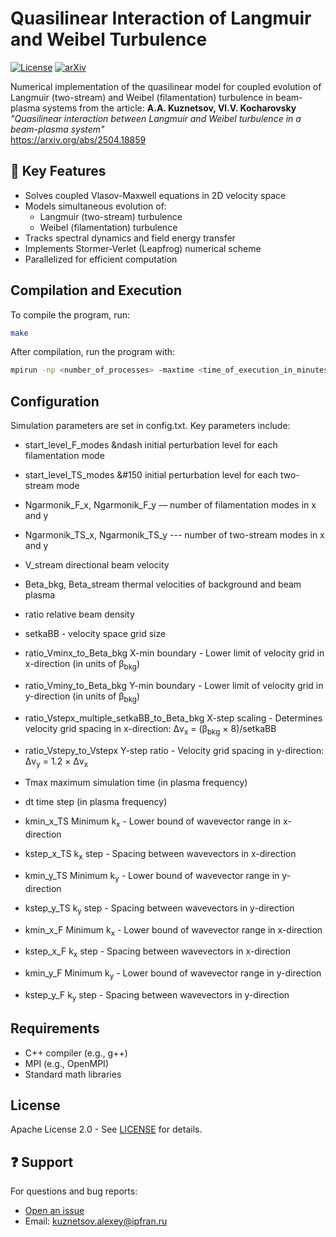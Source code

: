 # Quasilinear Interaction of Langmuir and Weibel Turbulence

[![License](https://img.shields.io/badge/License-Apache%202.0-blue.svg)](LICENSE)
[![arXiv](https://img.shields.io/badge/arXiv-2504.18859-b31b1b.svg)](https://arxiv.org/abs/2504.18859)

Numerical implementation of the quasilinear model for coupled evolution of Langmuir (two-stream) and Weibel (filamentation) turbulence in beam-plasma systems from the article: 
**A.A. Kuznetsov, Vl.V. Kocharovsky**  
*"Quasilinear interaction between Langmuir and Weibel turbulence in a beam-plasma system"*  
https://arxiv.org/abs/2504.18859

## 📌 Key Features
- Solves coupled Vlasov-Maxwell equations in 2D velocity space
- Models simultaneous evolution of:
  - Langmuir (two-stream) turbulence
  - Weibel (filamentation) turbulence
- Tracks spectral dynamics and field energy transfer
- Implements Stormer-Verlet (Leapfrog) numerical scheme
- Parallelized for efficient computation

## Compilation and Execution
  To compile the program, run:
  ```bash
  make
  ```
  After compilation, run the program with:
  ```bash
  mpirun -np <number_of_processes> -maxtime <time_of_execution_in_minutes> build/exe9_c
  ```
## Configuration
Simulation parameters are set in config.txt. Key parameters include:

- start_level_F_modes  &ndash  initial perturbation level for each filamentation mode
- start_level_TS_modes  &#150  initial perturbation level for each two-stream mode
  
- Ngarmonik_F_x, Ngarmonik_F_y  &mdash;  number of filamentation modes in x and y
- Ngarmonik_TS_x, Ngarmonik_TS_y  ---  number of two-stream modes in x and y
  
- V_stream    directional beam velocity
- Beta_bkg, Beta_stream    thermal velocities of background and beam plasma
- ratio    relative beam density

- setkaBB - velocity space grid size
- ratio_Vminx_to_Beta_bkg    X-min boundary - Lower limit of velocity grid in x-direction (in units of β<sub>bkg</sub>)
- ratio_Vminy_to_Beta_bkg    Y-min boundary - Lower limit of velocity grid in y-direction (in units of β<sub>bkg</sub>)
- ratio_Vstepx_multiple_setkaBB_to_Beta_bkg    X-step scaling - Determines velocity grid spacing in x-direction: Δv<sub>x</sub> = (β<sub>bkg</sub> × 8)/setkaBB
- ratio_Vstepy_to_Vstepx   Y-step ratio - Velocity grid spacing in y-direction: Δv<sub>y</sub> = 1.2 × Δv<sub>x</sub>

- Tmax  maximum simulation time (in plasma frequency)
- dt  time step (in plasma frequency)

- kmin_x_TS		Minimum k<sub>x</sub> - Lower bound of wavevector range in x-direction
- kstep_x_TS		k<sub>x</sub> step - Spacing between wavevectors in x-direction
- kmin_y_TS    Minimum k<sub>y</sub> - Lower bound of wavevector range in y-direction
- kstep_y_TS    k<sub>y</sub> step - Spacing between wavevectors in y-direction

- kmin_x_F    Minimum k<sub>x</sub> - Lower bound of wavevector range in x-direction
- kstep_x_F    k<sub>x</sub> step - Spacing between wavevectors in x-direction
- kmin_y_F    Minimum k<sub>y</sub> - Lower bound of wavevector range in y-direction
- kstep_y_F    k<sub>y</sub> step - Spacing between wavevectors in y-direction

## Requirements

- C++ compiler (e.g., g++)
- MPI (e.g., OpenMPI)
- Standard math libraries

## License

Apache License 2.0 - See [LICENSE](LICENSE) for details.

## ❓ Support

For questions and bug reports:

- [Open an issue](https://github.com/alex-kuznetsov7677/Quasilinear-Weibel-and-Lengmuir-Turbulence)
- Email: [kuznetsov.alexey@ipfran.ru](mailto:kuznetsov.alexey@ipfran.ru)
